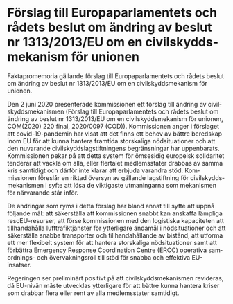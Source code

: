 # Förslag till Europa­parla­mentets och rådets beslut om ändring av beslut nr 1313/2013/EU om en civil­skydds­meka­nism för unionen

Fakta­promemoria gällande förslag till Europa­parla­mentets och rådets beslut om ändring av beslut nr 1313/2013/EU om en civil­skydds­meka­nism för unionen.

Den 2 juni 2020 presen­te­rade kom­mis­sionen ett förslag till änd­ring av civil­skydds­meka­nismen (Förslag till Europa­parla­mentets och rådets beslut om änd­ring av beslut nr 1313/2013/EU om en civil­skydds­meka­nism för unionen, COM(2020\) 220 final, 2020/0097 (COD)). Kom­mis­sionen anger i för­slaget att covid\-19\-pande­min har visat att det finns ett behov av bättre bered­skap inom EU för att kunna han­tera fram­tida stor­skaliga nöd­situa­tioner och att den nuva­rande civil­skydds­lag­stift­ningens begräns­ningar har uppen­barats. Kom­missionen pekar på att detta system för ömse­sidig euro­peisk soli­daritet tenderar att vackla om alla, eller flertalet medlems­stater drabbas av samma kris sam­tidigt och därför inte klarar att erbjuda varandra stöd. Kom­missionen föreslår en riktad översyn av gäl­lande lag­stift­ning för civil­skydds­meka­nismen i syfte att lösa de viktigaste utma­ningarna som meka­nismen för närva­rande står inför.

De änd­ringar som ryms i detta för­slag har bland annat till syfte att uppnå följande mål: att säker­ställa att kom­missionen snabbt kan anskaffa lämpliga rescEU\-resurser, att förse kom­missionen med den logis­tiska kapa­citeten att tillhanda­hålla luft­trafik­tjänster för ytter­ligare ända­mål i nöd­situa­tioner och att säker­ställa snabba trans­porter och till­handa­hållande av bistånd, att utforma ett mer flexi­belt system för att han­tera stor­skaliga nöd­situa­tioner samt att för­bättra Emergency Response Coordina­tion Centre (ERCC) operativa sam­ordnings\- och över­vaknings­roll till stöd för snabba och effektiva EU\-insatser.

Regeringen ser preli­minärt positivt på att civil­skydds­mekan­ismen revideras, då EU\-nivån måste utvecklas ytter­ligare för att bättre kunna han­tera kriser som drabbar flera eller rent av alla medlems­stater samtidigt.
